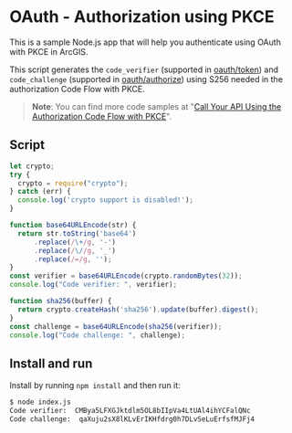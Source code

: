 # OAuth - Authorization using PKCE 

This is a sample Node.js app that will help you authenticate using OAuth with PKCE in ArcGIS.

This script generates the `code_verifier` (supported in [oauth/token](https://developers.arcgis.com/rest/users-groups-and-items/token.htm)) and `code_challenge` (supported in [oauth/authorize](https://developers.arcgis.com/rest/users-groups-and-items/authorize.htm)) using S256 needed in the authorization Code Flow with PKCE.

> **Note**: 
You can find more code samples at "[Call Your API Using the Authorization Code Flow with PKCE](https://auth0.com/docs/get-started/authentication-and-authorization-flow/call-your-api-using-the-authorization-code-flow-with-pkce#steps)".


## Script

```js
let crypto;
try {
  crypto = require("crypto");
} catch (err) {
  console.log('crypto support is disabled!');
}

function base64URLEncode(str) {
  return str.toString('base64')
      .replace(/\+/g, '-')
      .replace(/\//g, '_')
      .replace(/=/g, '');
}
const verifier = base64URLEncode(crypto.randomBytes(32));
console.log("Code verifier: ", verifier);

function sha256(buffer) {
  return crypto.createHash('sha256').update(buffer).digest();
}
const challenge = base64URLEncode(sha256(verifier));
console.log("Code challenge: ", challenge);
```

## Install and run

Install by running `npm install` and then run it:

```bash
$ node index.js
Code verifier:  CMBya5LFXGJktdlm5OL8bIIpVa4LtUAl4ihYCFalQNc
Code challenge:  qaXuju2sX8lKLvErIKHfdrg0h7DLvSeLuErfsfMJFj4
```